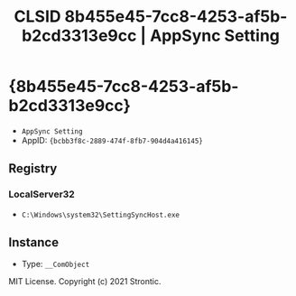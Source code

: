 ﻿---
title: "CLSID 8b455e45-7cc8-4253-af5b-b2cd3313e9cc | AppSync Setting"
excerpt: What is COM-Object CLSID 8b455e45-7cc8-4253-af5b-b2cd3313e9cc?
---

# {8b455e45-7cc8-4253-af5b-b2cd3313e9cc}

* `AppSync Setting`
* AppID: `{bcbb3f8c-2889-474f-8fb7-904d4a416145}`

## Registry


### LocalServer32

* `C:\Windows\system32\SettingSyncHost.exe`

## Instance

* Type: `__ComObject`

MIT License. Copyright (c) 2021 Strontic.


